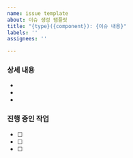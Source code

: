 ```yaml
---
name: issue template
about: 이슈 생성 탬플릿
title: "{type}({component}): {이슈 내용}"
labels: ''
assignees: ''

---
```


### 상세 내용

- 
- 
- 

### 진행 중인 작업

- [ ] 
- [ ] 
- [ ]
